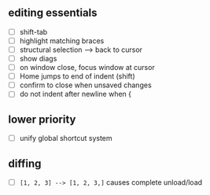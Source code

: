## editing essentials

- [ ] shift-tab
- [ ] highlight matching braces
- [ ] structural selection --> back to cursor
- [ ] show diags
- [ ] on window close, focus window at cursor
- [ ] Home jumps to end of indent (shift)
- [ ] confirm to close when unsaved changes
- [ ] do not indent after newline when {

## lower priority

- [ ] unify global shortcut system

## diffing

- [ ] `[1, 2, 3] --> [1, 2, 3,]` causes complete unload/load
